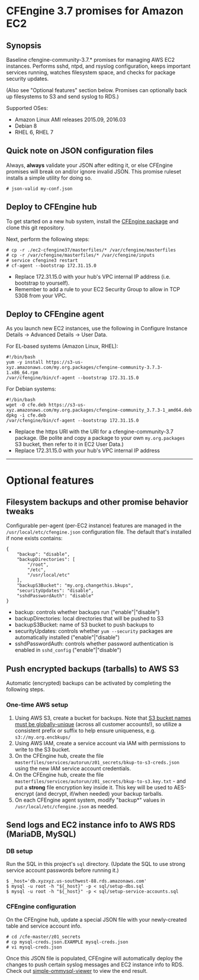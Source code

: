 # CFEngine 3.7 promises for Amazon EC2


## Synopsis

Baseline cfengine-community-3.7.* promises for managing AWS EC2 instances. Performs sshd, ntpd, and rsyslog configuration, keeps important services running, watches filesystem space, and checks for package security updates.

(Also see "Optional features" section below. Promises can optionally back up filesystems to S3 and send syslog to RDS.)

Supported OSes:
* Amazon Linux AMI releases 2015.09, 2016.03
* Debian 8
* RHEL 6, RHEL 7


## Quick note on JSON configuration files

Always, **always** validate your JSON after editing it, or else CFEngine promises will break on and/or ignore invalid JSON. This promise ruleset installs a simple utility for doing so.

```
# json-valid my-conf.json
```


## Deploy to CFEngine hub

To get started on a new hub system, install the [CFEngine package](https://cfengine.com/product/community/) and clone this git repository.

Next, perform the following steps:

```
# cp -r ./ec2-cfengine37/masterfiles/* /var/cfengine/masterfiles
# cp -r /var/cfengine/masterfiles/* /var/cfengine/inputs
# service cfengine3 restart
# cf-agent --bootstrap 172.31.15.0
```

* Replace 172.31.15.0 with your hub's VPC internal IP address (i.e. bootstrap to yourself).
* Remember to add a rule to your EC2 Security Group to allow in TCP 5308 from your VPC.



## Deploy to CFEngine agent

As you launch new EC2 instances, use the following in Configure Instance Details -> Advanced Details -> User Data.

For EL-based systems (Amazon Linux, RHEL):

```
#!/bin/bash
yum -y install https://s3-us-xyz.amazonaws.com/my.org.packages/cfengine-community-3.7.3-1.x86_64.rpm
/var/cfengine/bin/cf-agent --bootstrap 172.31.15.0
```

For Debian systems:

```
#!/bin/bash
wget -O cfe.deb https://s3-us-xyz.amazonaws.com/my.org.packages/cfengine-community_3.7.3-1_amd64.deb
dpkg -i cfe.deb
/var/cfengine/bin/cf-agent --bootstrap 172.31.15.0
```

* Replace the https URI with the URI for a cfengine-community-3.7 package. (Be polite and copy a package to your own `my.org.packages` S3 bucket, then refer to it in EC2 User Data.)
* Replace 172.31.15.0 with your hub's VPC internal IP address


---


# Optional features


## Filesystem backups and other promise behavior tweaks

Configurable per-agent (per-EC2 instance) features are managed in the `/usr/local/etc/cfengine.json` configuration file. The default that's installed if none exists contains:

```
{
    "backup": "disable",
    "backupDirectories": [
        "/root",
        "/etc",
        "/usr/local/etc"
    ],
    "backupS3Bucket": "my.org.changethis.bkups",
    "securityUpdates": "disable",
    "sshdPasswordAuth": "disable"
}
```

* backup: controls whether backups run ("enable"|"disable")
* backupDirectories: local directories that will be pushed to S3
* backupS3Bucket: name of S3 bucket to push backups to
* securityUpdates: controls whether `yum --security` packages are automatically installed ("enable"|"disable")
* sshdPasswordAuth: controls whether password authentication is enabled in `sshd_config` ("enable"|"disable")


## Push encrypted backups (tarballs) to AWS S3

Automatic (encrypted) backups can be activated by completing the following steps.


### One-time AWS setup

1. Using AWS S3, create a bucket for backups. Note that [S3 bucket names must be globally-unique](http://docs.aws.amazon.com/AmazonS3/latest/dev/BucketRestrictions.html) (across all customer accounts!), so utilize a consistent prefix or suffix to help ensure uniqueness, e.g. `s3://my.org.encbkups/`
2. Using AWS IAM, create a service account via IAM with permissions to write to the S3 bucket.
3. On the CFEngine hub, create the file `masterfiles/services/autorun/z01_secrets/bkup-to-s3-creds.json` using the new IAM service account credentials.
4. On the CFEngine hub, create the file `masterfiles/services/autorun/z01_secrets/bkup-to-s3.key.txt` - and put a **strong** file encryption key inside it. This key will be used to AES-encrypt (and decrypt, if/when needed) your backup tarballs.
5. On each CFEngine agent system, modify "backup*" values in `/usr/local/etc/cfengine.json` as needed.


## Send logs and EC2 instance info to AWS RDS (MariaDB, MySQL)


### DB setup

Run the SQL in this project's `sql` directory. (Update the SQL to use strong service account passwords before running it.)

```
$ _host='db.xyzxyz.us-southwest-88.rds.amazonaws.com'
$ mysql -u root -h "${_host}" -p < sql/setup-dbs.sql 
$ mysql -u root -h "${_host}" -p < sql/setup-service-accounts.sql 
```


### CFEngine configuration

On the CFEngine hub, update a special JSON file with your newly-created table and service account info.

```
# cd /cfe-master/z01_secrets
# cp mysql-creds.json.EXAMPLE mysql-creds.json
# vi mysql-creds.json

```

Once this JSON file is populated, CFEngine will automatically deploy the changes to push certain syslog messages and EC2 instance info to RDS. Check out [simple-ommysql-viewer](https://github.com/ecs-hk/simple-ommysql-viewer) to view the end result.
